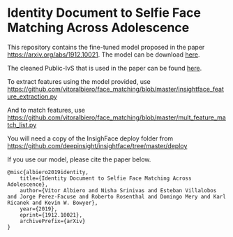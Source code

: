 # Identity Document to Selfie Face Matching Across Adolescence

This repository contains the fine-tuned model proposed in the paper https://arxiv.org/abs/1912.10021.
The model can be download [here](https://drive.google.com/open?id=1wpDk77bfjMxSu2_eKNfg6M4exVM7lO4U).

The cleaned Public-IvS that is used in the paper can be found [here](https://drive.google.com/open?id=1qSwX7hDmww-A2Zwo5EUP9nZaOpc3RLJw).

To extract features using the model provided, use
https://github.com/vitoralbiero/face_matching/blob/master/insightface_feature_extraction.py

And to match features, use
https://github.com/vitoralbiero/face_matching/blob/master/mult_feature_match_list.py

You will need a copy of the InsighFace deploy folder from
https://github.com/deepinsight/insightface/tree/master/deploy

If you use our model, please cite the paper below.

```
@misc{albiero2019identity,
    title={Identity Document to Selfie Face Matching Across Adolescence},
    author={Vítor Albiero and Nisha Srinivas and Esteban Villalobos and Jorge Perez-Facuse and Roberto Rosenthal and Domingo Mery and Karl Ricanek and Kevin W. Bowyer},
    year={2019},
    eprint={1912.10021},
    archivePrefix={arXiv}
}
```
